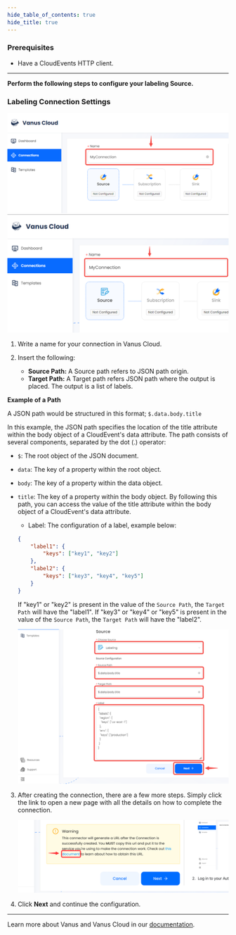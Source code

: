 ```yaml
--- 
hide_table_of_contents: true
hide_title: true
---
```


### Prerequisites

- Have a CloudEvents HTTP client.

---

**Perform the following steps to configure your labeling Source.**

### Labeling Connection Settings
![](images/name.png)
![img.png](images/name%20connection.png)
1. Write a name for your connection in Vanus Cloud.

2. Insert the following:
    - **Source Path:** A Source path refers to JSON path origin.
    - **Target Path:** A Target path refers JSON path where the output is placed. The output is a list of labels.
    
**Example of a Path**

A JSON path would be structured in this format; `$.data.body.title`

In this example, the JSON path specifies the location of the title attribute within the body object of a CloudEvent's data attribute. The path consists of several components, separated by the dot (.) operator:

- `$`: The root object of the JSON document.
- `data`: The key of a property within the root object.
- `body`: The key of a property within the data object.
- `title`: The key of a property within the body object.
By following this path, you can access the value of the title attribute within the body object of a CloudEvent's data attribute.

    - Label: The configuration of a label, example below:
    ```json
    {
        "label1": {
            "keys": ["key1", "key2"]
        },
        "label2": {
            "keys": ["key3", "key4", "key5"]
        }
    }
    ```
    If "key1" or "key2" is present in the value of  the `Source Path`, the `Target Path` will have the "label1".
    If "key3" or "key4" or "key5" is present in the value of the `Source Path`, the `Target Path` will have the "label2".
    
    ![img.png](images/source.png)
3. After creating the connection, there are a few more steps. Simply click the link to open a new page with all the details on how to complete the connection.

   ![](images/warning.png)

4. Click **Next** and continue the configuration.

---

Learn more about Vanus and Vanus Cloud in our [documentation](https://docs.vanus.ai).
